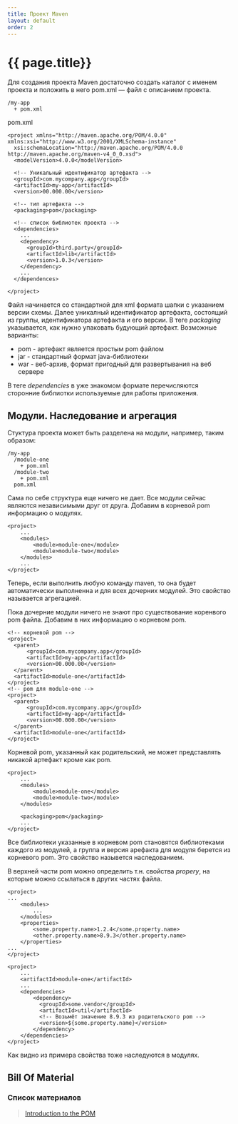 ```yaml
---
title: Проект Maven
layout: default
order: 2
---
```


# {{ page.title}}
Для создания проекта Maven достаточно создать каталог с именем проекта и положить в него pom.xml &mdash; файл с описанием проекта. 
```
/my-app
  + pom.xml
```
pom.xml
```
<project xmlns="http://maven.apache.org/POM/4.0.0" xmlns:xsi="http://www.w3.org/2001/XMLSchema-instance"
  xsi:schemaLocation="http://maven.apache.org/POM/4.0.0 http://maven.apache.org/maven-v4_0_0.xsd">
  <modelVersion>4.0.0</modelVersion>
  
  <!-- Уникальный идентификатор артефакта -->
  <groupId>com.mycompany.app</groupId>
  <artifactId>my-app</artifactId>
  <version>00.000.00</version>
  
  <!-- тип артефакта --> 
  <packaging>pom</packaging>

  <!-- список библиотек проекта -->
  <dependencies>
    ...
    <dependency>
      <groupId>third.party</groupId>
      <artifactId>lib</artifactId>
      <version>1.0.3</version>
    </dependency>
    ...
  </dependences>
  
</project>
```
Файл начинается со стандартной для xml формата шапки с указанием версии схемы. 
Далее уникалный идентификатор артефакта, состоящий из группы, идентификатора артефакта и его версии.
В теге _packaging_ указывается, как нужно упаковать будующий артефакт. Возможные варианты:
 - pom - артефакт является простым pom файлом
 - jar - стандартный формат java-библиотеки
 - war - веб-архив, формат пригодный для развертывания на веб сервере

В теге _dependencies_ в уже знакомом формате перечисляются сторонние библиотки используемые для работы приложения.

## Модули. Наследование и агрегация
Стуктура проекта может быть разделена на модули, например, таким образом:

```
/my-app
  /module-one
    + pom.xml
  /module-two
    + pom.xml
  pom.xml
```
Сама по себе структура еще ничего не дает. Все модули сейчас являются независимыми друг от друга.
Добавим в корневой pom информацию о модулях.

```
<project>
    ...
    <modules>
        <module>module-one</module>
        <module>module-two</module>
    </modules>
    ...    
</project>
```

Теперь, если выполнить любую команду maven, то она будет автоматически выполненна и для всех дочерних модулей.
Это свойство называется агрегацией. 

Пока дочерние модули ничего не знают про существование коренвого pom файла. Добавим в них информацию о корневом pom.

```
<!-- корневой pom -->
<project>
  <parent>
      <groupId>com.mycompany.app</groupId>
      <artifactId>my-app</artifactId>
      <version>00.000.00</version>
  </parent>
  <artifactId>module-one</artifactId>
</project>
<!-- pom для module-one -->
<project>
  <parent>
      <groupId>com.mycompany.app</groupId>
      <artifactId>my-app</artifactId>
      <version>00.000.00</version>
  </parent>
  <artifactId>module-one</artifactId>
</project>
```
Корневой pom, указанный как родительский, не может представлять никакой артефакт кроме как pom.
```
<project>
    ...
    <modules>
        <module>module-one</module>
        <module>module-two</module>
    </modules>
    
    <packaging>pom</packaging>
    ...    
</project>
```
Все библиотеки указанные в корневом pom становятся библиотеками каждого из модулей, а
группа и версия арефакта для модуля берется из корневого pom. Это свойство назывется наследованием.

В верхней части pom можно определить т.н. свойства _propery_, на которые можно ссылаться в других частях файла.

```
<project>
...
    <modules>
        ...
    </modules>
    <properties>
        <some.property.name>1.2.4</some.property.name>
        <other.property.name>8.9.3</other.property.name>
    </properties>
...
</project>

<project>
    ...   
    <artifactId>module-one</artifactId>
    ...
    <dependencies>
        <dependency>
          <groupId>some.vendor</groupId>
          <artifactId>util</artifactId>
          <!-- Возьмёт значение 8.9.3 из родительского pom -->
          <version>${some.property.name}</version>
        </dependency>
    </dependencies>
</project>

```

Как видно из примера свойства тоже наследуются в модулях.

## Bill Of Material


### Список материалов
> [Introduction to the POM](https://maven.apache.org/guides/introduction/introduction-to-the-pom.html)  




 







 





